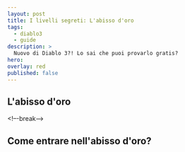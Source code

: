 ```yaml
---
layout: post
title: I livelli segreti: L'abisso d'oro
tags:
  - diablo3
  - guide
description: >
  Nuovo di Diablo 3?! Lo sai che puoi provarlo gratis? 
hero: 
overlay: red
published: false
---
```

## L'abisso d'oro

<!–-break-–>

## Come entrare nell'abisso d'oro?
